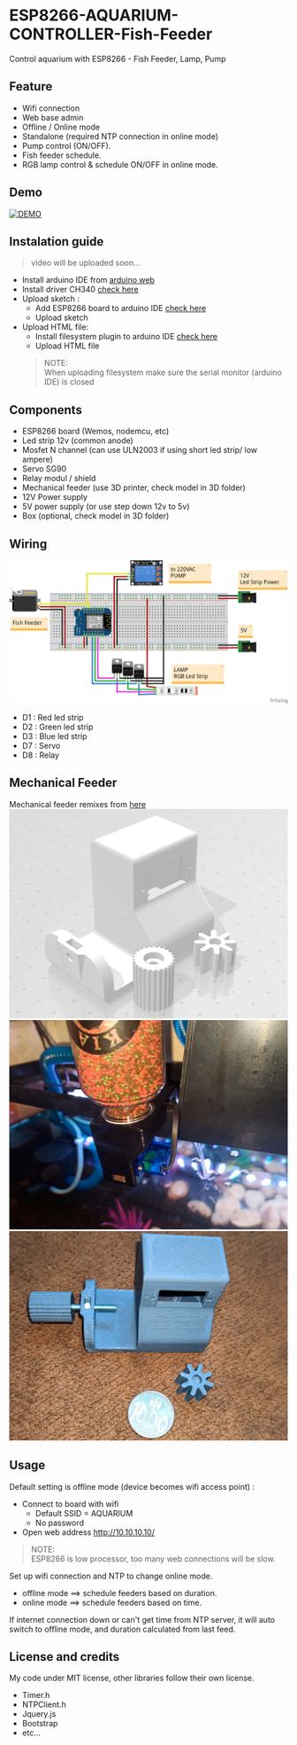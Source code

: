 # ESP8266-AQUARIUM-CONTROLLER-Fish-Feeder
Control aquarium with ESP8266 - Fish Feeder, Lamp, Pump

## Feature
- Wifi connection
- Web base admin
- Offline / Online mode
- Standalone (required NTP connection in online mode)
- Pump control (ON/OFF).
- Fish feeder schedule.
- RGB lamp control & schedule ON/OFF in online mode.

## Demo
[![DEMO](http://img.youtube.com/vi/GxMegb_iBR0/0.jpg)](https://youtu.be/GxMegb_iBR0)

## Instalation guide
> video will be uploaded soon...
- Install arduino IDE from [arduino web](https://www.arduino.cc/)
- Install driver CH340 [check here](https://learn.sparkfun.com/tutorials/how-to-install-ch340-drivers/all)
- Upload sketch :
	- Add ESP8266 board to arduino IDE [check here](https://github.com/esp8266/Arduino)
	- Upload sketch
- Upload HTML file:
	- Install filesystem plugin to arduino IDE [check here](https://github.com/esp8266/arduino-esp8266fs-plugin)
	- Upload HTML file
	> NOTE:  
	> When uploading filesystem make sure the serial monitor (arduino IDE) is closed

## Components
- ESP8266 board (Wemos, nodemcu, etc)
- Led strip 12v (common anode)
- Mosfet N channel (can use ULN2003 if using short led strip/ low ampere)
- Servo SG90
- Relay modul / shield
- Mechanical feeder (use 3D printer, check model in 3D folder)
- 12V Power supply
- 5V power supply (or use step down 12v to 5v)
- Box (optional, check model in 3D folder)

## Wiring
![Wiring](wiring/wiring.png)
 - D1 : Red led strip
 - D2 : Green led strip
 - D3 : Blue led strip
 - D7 : Servo
 - D8 : Relay

## Mechanical Feeder
Mechanical feeder remixes from [here](https://www.thingiverse.com/thing:2921447)
![feeder1](3D/feeder.jpg)
![feeder2](3D/feeder01.jpg)
![feeder3](3D/feeder04.jpg)

## Usage
Default setting is offline mode (device becomes wifi access point) :
- Connect to board with wifi 
	- Default SSID = AQUARIUM
	- No password
- Open web address http://10.10.10.10/
> NOTE:  
> ESP8266 is low processor, too many web connections will be slow.


Set up wifi connection and NTP to change online mode.  
- offline mode ==> schedule feeders based on duration.
- online mode ==> schedule feeders based on time.

If internet connection down or can't get time from NTP server, it will auto switch to offline mode, and duration calculated from last feed.  


## License and credits
My code under MIT license, other libraries follow their own license.
- Timer.h
- NTPClient.h
- Jquery.js
- Bootstrap
- etc...














